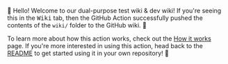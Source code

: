 <!--
Copyright 2023 Jacob Hummer
SPDX-License-Identifier: Apache-2.0
-->

👋 Hello! Welcome to our dual-purpose test wiki & dev wiki! If you're seeing
this in the <kbd>Wiki</kbd> tab, then the GitHub Action successfully pushed the
contents of the `wiki/` folder to the GitHub wiki. 🥳

To learn more about how this action works, check out the [How it works] page.
If you're more interested in using this action, head back to the [README] to get
started using it in your own repository! 🚀

[How it works]: How-it-works
[README]: https://github.com/Andrew-Chen-Wang/github-wiki-action#readme
